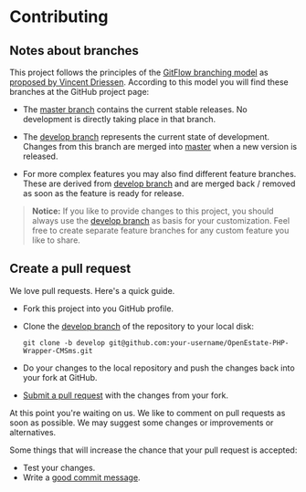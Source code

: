 # Contributing


## Notes about branches

This project follows the principles of the 
[GitFlow branching model](http://jeffkreeftmeijer.com/2010/why-arent-you-using-git-flow/)
as [proposed by Vincent Driessen](http://nvie.com/posts/a-successful-git-branching-model/). According to this model you 
will find these branches at the GitHub project page:

-   The [master branch](https://github.com/OpenEstate/OpenEstate-PHP-Wrapper-CMSms/tree/master) contains the current stable 
    releases. No development is directly taking place in that branch.
     
-   The [develop branch](https://github.com/OpenEstate/OpenEstate-PHP-Wrapper-CMSms/tree/develop) represents the current state of 
    development. Changes from this branch are merged into 
    [master](https://github.com/OpenEstate/OpenEstate-PHP-Wrapper-CMSms/tree/master) when a new version is released.
    
-   For more complex features you may also find different feature branches. These are derived from
    [develop branch](https://github.com/OpenEstate/OpenEstate-PHP-Wrapper-CMSms/tree/develop) and are merged back / removed as 
    soon as the feature is ready for release.

> **Notice:** If you like to provide changes to this project, you should always use the 
> [develop branch](https://github.com/OpenEstate/OpenEstate-PHP-Wrapper-CMSms/tree/develop) as basis for your customization. Feel
> free to create separate feature branches for any custom feature you like to share. 


## Create a pull request

We love pull requests. Here's a quick guide.

-   Fork this project into you GitHub profile.

-   Clone the [develop branch](https://github.com/OpenEstate/OpenEstate-PHP-Wrapper-CMSms/tree/develop) of the repository to your 
    local disk:
    ```
    git clone -b develop git@github.com:your-username/OpenEstate-PHP-Wrapper-CMSms.git
    ```
    
-   Do your changes to the local repository and push the changes back into your fork at GitHub.
 
-   [Submit a pull request](https://github.com/OpenEstate/OpenEstate-PHP-Wrapper-CMSms/compare/) with the changes from your fork.

At this point you're waiting on us. We like to comment on pull requests as soon as possible. We may suggest some changes 
or improvements or alternatives.

Some things that will increase the chance that your pull request is accepted:

-   Test your changes.
-   Write a [good commit message](http://tbaggery.com/2008/04/19/a-note-about-git-commit-messages.html).
